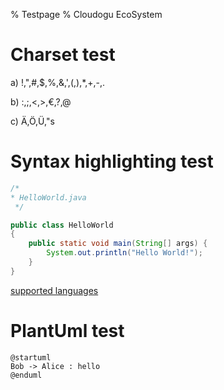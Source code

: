 % Testpage
% Cloudogu EcoSystem

# Charset test

a) !,",#,$,%,&,',(,),*,+,-,.

b) :,;,<,>,€,?,@

c) Ä,Ö,Ü,\"s

# Syntax highlighting test
```java
/*
* HelloWorld.java
 */

public class HelloWorld
{
	public static void main(String[] args) {
		System.out.println("Hello World!");
	}
}
```

[supported languages](https://gist.github.com/cwolfes/ac7edd040b1b1c4a81db50a53c3e5628)

# PlantUml test

~~~ {.plantuml format="eps"}
@startuml
Bob -> Alice : hello
@enduml
~~~